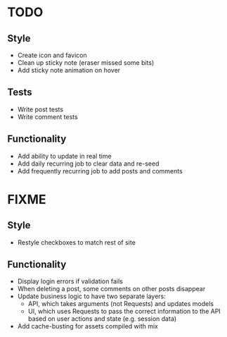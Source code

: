 # TODO

## Style
- Create icon and favicon
- Clean up sticky note (eraser missed some bits)
- Add sticky note animation on hover

## Tests
- Write post tests
- Write comment tests

## Functionality
- Add ability to update in real time
- Add daily recurring job to clear data and re-seed
- Add frequently recurring job to add posts and comments

# FIXME
## Style
- Restyle checkboxes to match rest of site

## Functionality
- Display login errors if validation fails
- When deleting a post, some comments on other posts disappear
- Update business logic to have two separate layers:
    - API, which takes arguments (not Requests) and updates models
    - UI, which uses Requests to pass the correct information to the API based on user actions and state (e.g. session data)
- Add cache-busting for assets compiled with mix